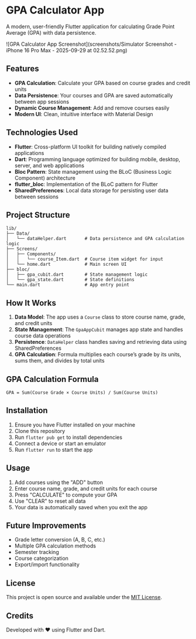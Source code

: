 # GPA Calculator App

A modern, user-friendly Flutter application for calculating Grade Point Average (GPA) with data persistence.

![GPA Calculator App Screenshot](screenshots/Simulator Screenshot - iPhone 16 Pro Max - 2025-09-29 at 02.52.52.png)

## Features

- **GPA Calculation**: Calculate your GPA based on course grades and credit units
- **Data Persistence**: Your courses and GPA are saved automatically between app sessions
- **Dynamic Course Management**: Add and remove courses easily
- **Modern UI**: Clean, intuitive interface with Material Design

## Technologies Used

- **Flutter**: Cross-platform UI toolkit for building natively compiled applications
- **Dart**: Programming language optimized for building mobile, desktop, server, and web applications
- **Bloc Pattern**: State management using the BLoC (Business Logic Component) architecture
- **flutter_bloc**: Implementation of the BLoC pattern for Flutter
- **SharedPreferences**: Local data storage for persisting user data between sessions

## Project Structure

```
lib/
├── Data/
│   └── dataHelper.dart       # Data persistence and GPA calculation logic
├── Screens/
│   ├── Components/
│   │   └── course_Item.dart  # Course item widget for input
│   └── home.dart             # Main screen UI
├── bloc/
│   ├── gpa_cubit.dart        # State management logic
│   └── gpa_state.dart        # State definitions
└── main.dart                 # App entry point
```

## How It Works

1. **Data Model**: The app uses a `Course` class to store course name, grade, and credit units
2. **State Management**: The `GpaAppCubit` manages app state and handles course data operations
3. **Persistence**: `DataHelper` class handles saving and retrieving data using SharedPreferences
4. **GPA Calculation**: Formula multiplies each course’s grade by its units, sums them, and divides by total units

## GPA Calculation Formula

```
GPA = Sum(Course Grade × Course Units) / Sum(Course Units)
```

## Installation

1. Ensure you have Flutter installed on your machine
2. Clone this repository
3. Run `flutter pub get` to install dependencies
4. Connect a device or start an emulator
5. Run `flutter run` to start the app

## Usage

1. Add courses using the "ADD" button
2. Enter course name, grade, and credit units for each course
3. Press "CALCULATE" to compute your GPA
4. Use "CLEAR" to reset all data
5. Your data is automatically saved when you exit the app

## Future Improvements

- Grade letter conversion (A, B, C, etc.)
- Multiple GPA calculation methods
- Semester tracking
- Course categorization
- Export/import functionality

## License

This project is open source and available under the [MIT License](LICENSE).

## Credits

Developed with ❤️ using Flutter and Dart.